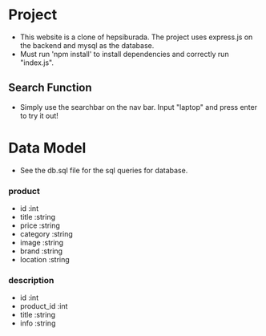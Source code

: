 # Project

- This website is a clone of hepsiburada. The project uses express.js on the backend and mysql as the database.
- Must run 'npm install' to install dependencies and correctly run "index.js".

## Search Function

- Simply use the searchbar on the nav bar. Input "laptop" and press enter to try it out!

# Data Model

- See the db.sql file for the sql queries for database.

### product
- id            :int
- title         :string
- price         :string
- category      :string
- image         :string
- brand         :string
- location      :string

### description
- id            :int
- product_id    :int
- title         :string
- info          :string
